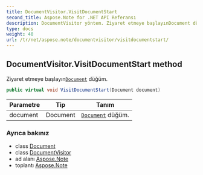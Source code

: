 ```yaml
---
title: DocumentVisitor.VisitDocumentStart
second_title: Aspose.Note for .NET API Referansı
description: DocumentVisitor yöntem. Ziyaret etmeye başlayınDocument düğüm.
type: docs
weight: 40
url: /tr/net/aspose.note/documentvisitor/visitdocumentstart/
---
```

## DocumentVisitor.VisitDocumentStart method

Ziyaret etmeye başlayın[`Document`](../../document/) düğüm.

```csharp
public virtual void VisitDocumentStart(Document document)
```

| Parametre | Tip | Tanım |
| --- | --- | --- |
| document | Document | [`Document`](../../document/) düğüm. |

### Ayrıca bakınız

* class [Document](../../document/)
* class [DocumentVisitor](../)
* ad alanı [Aspose.Note](../../documentvisitor/)
* toplantı [Aspose.Note](../../../)


